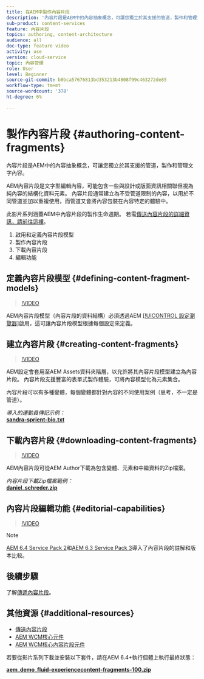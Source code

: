 ```yaml
---
title: 在AEM中製作內容片段
description: '內容片段是AEM中的內容抽象概念，可讓您獨立於其支援的管道，製作和管理文字內容。 '
sub-product: content-services
feature: 內容片段
topics: authoring, content-architecture
audience: all
doc-type: feature video
activity: use
version: cloud-service
topic: 內容管理
role: User
level: Beginner
source-git-commit: b0bca57676813bd353213b4808f99c463272de85
workflow-type: tm+mt
source-wordcount: '378'
ht-degree: 6%

---
```



# 製作內容片段 {#authoring-content-fragments}

內容片段是AEM中的內容抽象概念，可讓您獨立於其支援的管道，製作和管理文字內容。

AEM內容片段是文字型編輯內容，可能包含一些與設計或版面資訊相關聯但視為純內容的結構化資料元素。 內容片段通常建立為不受管道限制的內容，以用於不同管道並加以重複使用，而管道又會將內容包裝在內容特定的體驗中。

此影片系列涵蓋AEM中內容片段的製作生命週期。 若需[傳送內容片段的詳細資訊，請前往這裡](content-fragments-delivery-feature-video-use.md)。

1. 啟用和定義內容片段模型
2. 製作內容片段
3. 下載內容片段
4. 編輯功能

## 定義內容片段模型 {#defining-content-fragment-models}

>[!VIDEO](https://video.tv.adobe.com/v/22452/?quality=12&learn=on)

AEM內容片段模型（內容片段的資料結構）必須透過AEM [[!UICONTROL 設定瀏覽器]](https://docs.adobe.com/content/help/en/experience-manager-cloud-service/implementing/developing/configurations.html)啟用，這可讓內容片段模型根據每個設定來定義。

## 建立內容片段 {#creating-content-fragments}

>[!VIDEO](https://video.tv.adobe.com/v/22451/?quality=12&learn=on)

AEM設定會套用至AEM Assets資料夾階層，以允許將其內容片段模型建立為內容片段。 內容片段支援豐富的表單式製作體驗，可將內容模型化為元素集合。

內容片段可以有多種變體，每個變體都針對內容的不同使用案例（思考，不一定是管道）。

*導入的運動員傳記示例：*\
**[sandra-sprient-bio.txt](assets/sandra-sprient-bio.txt)**

## 下載內容片段 {#downloading-content-fragments}

>[!VIDEO](https://video.tv.adobe.com/v/22450/?quality=12&learn=on)

AEM內容片段可從AEM Author下載為包含變體、元素和中繼資料的Zip檔案。

*內容片段下載Zip檔案範例：*\
**[daniel_schreder.zip](assets/daniel_schreder.zip)**

## 內容片段編輯功能 {#editorial-capabilities}

>[!VIDEO](https://video.tv.adobe.com/v/25891/?quality=12&learn=on)

>[!NOTE]
>
> [AEM 6.4 Service Pack 2](https://helpx.adobe.com/tw/experience-manager/aem-releases-updates.html)和[AEM 6.3 Service Pack 3](https://helpx.adobe.com/tw/experience-manager/6-3/release-notes/sp3-release-notes.html)導入了內容片段的註解和版本比較。

## 後續步驟

了解[傳遞內容片段](content-fragments-delivery-feature-video-use.md)。

## 其他資源 {#additional-resources}

* [傳送內容片段](content-fragments-delivery-feature-video-use.md)
* [AEM WCM核心元件](https://docs.adobe.com/content/help/zh-Hant/experience-manager-core-components/using/introduction.html)
* [AEM WCM核心內容片段元件](https://docs.adobe.com/content/help/en/experience-manager-core-components/using/components/content-fragment-component.html)

若要從影片系列下載並安裝以下套件，請在AEM 6.4+執行個體上執行最終狀態：

**[aem_demo_fluid-experiencecontent-fragments-100.zip](assets/aem_demo_fluid-experiencescontent-fragments-100.zip)**
